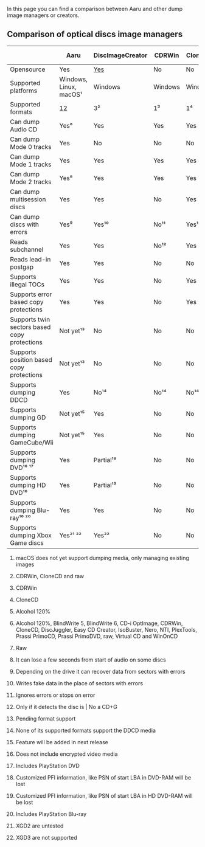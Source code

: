 In this page you can find a comparison between Aaru and other dump image managers or creators.

## Comparison of optical discs image managers

|                                                 | Aaru                     | DiscImageCreator | CDRWin   | CloneCD  | Alcohol 120% | IsoBuster | WinImage  |
|-------------------------------------------------|--------------------------|------------------|----------|----------|--------------|-----------|-----------|
| Opensource                                      | Yes                      | [Yes](https://github.com/saramibreak/DiscImageCreator)              | No       | No       | No           | No        | No        |
| Supported  platforms                            | Windows,  Linux,  macOS¹ |  Windows         |  Windows |  Windows |  Windows     |  Windows  |  Windows  |
| Supported  formats                              | [12](https://github.com/aaru-dps/Aaru/blob/master/README.md#supported-disk-image-formats-read-and-write)                       | 3²               | 1³       | 1⁴       | 1⁵           | 17⁶       | 1⁷        |
| Can dump  Audio CD                              | Yes⁸                     | Yes              | Yes      | Yes      | Yes          | Yes       | No        |
| Can dump  Mode 0 tracks                         | Yes                      | No               | No       | No       | No           | No        | No        |
| Can dump  Mode 1 tracks                         | Yes                      | Yes              | Yes      | Yes      | Yes          | Yes       | Yes       |
| Can dump  Mode 2 tracks                         | Yes⁸                     | Yes              | Yes      | Yes      | Yes          | Yes       | Yes       |
| Can dump  multisession  discs                   |  Yes                     |  Yes             |  No      |  Yes     |  Yes         |  Yes      |  No       |
| Can dump  discs with  errors                    |  Yes⁹                    |  Yes¹⁰           |  No¹¹    |  Yes¹⁰   |  Yes¹⁰       |  Unknown  |  Unknown  |
| Reads  subchannel                               | Yes                      | Yes              | No¹²     | Yes      | Yes          | Unknown   | No        |
| Reads lead-in  postgap                          | Yes                      | Yes              | No       | No       | No           | No        | No        |
| Supports  illegal TOCs                          | Yes                      | Yes              | No       | Yes      | Yes          | Yes       | No        |
| Supports error  based copy  protections         | Yes                      | Yes              | No       | Yes      | Yes          | Yes       | No        |
| Supports twin  sectors based  copy  protections | Not yet¹³                |   No             |   No     |   No     |   No         |   No      |   No      |
| Supports  position based copy  protections      | Not yet¹³                |   No             |   No     |   No     |   Yes        |   No      |   No      |
| Supports  dumping DDCD                          | Yes                      | No¹⁴             | No¹⁴     | No¹⁴     | No¹⁴         | No¹⁴      | No¹⁴      |
| Supports  dumping GD                            | Not yet¹⁵                | Yes              | No       | No       | No           | No        | No        |
| Supports  dumping  GameCube/Wii                 | Not yet¹⁵                |  Yes             |  No      |  No      |  No          |  No       |  No       |
| Supports  dumping  DVD¹⁶ ¹⁷                     | Yes                      | Partial¹⁸        | No       | No       | Partial¹⁸    | Partial¹⁸ | Partial¹⁸ |
| Supports  dumping HD  DVD¹⁶                     | Yes                      | Partial¹⁹        | No       | No       | Partial¹⁹    | Partial¹⁹ | Partial¹⁹ |
| Supports  dumping Blu- ray¹⁶ ²⁰                 | Yes                      | Yes              | No       | No       | Yes          | Yes       | Yes       |
| Supports  dumping Xbox  Game discs              |  Yes²¹ ²²                |  Yes²²           |  No      |  No      |  No          |  No       |  No       |

1. macOS does not yet support dumping media, only managing existing 
images

2. CDRWin, CloneCD and raw

3. CDRWin

4. CloneCD

5. Alcohol 120%

6. Alcohol 120%, BlindWrite 5, BlindWrite 6, CD-i OptImage, CDRWin, CloneCD, DiscJuggler, Easy CD Creator, IsoBuster, Nero, NTI, PlexTools, Prassi PrimoCD, Prassi PrimoDVD, raw, Virtual CD and WinOnCD

7. Raw

8. It can lose a few seconds from start of audio on some discs

9. Depending on the drive it can recover data from sectors with errors

10. Writes fake data in the place of sectors with errors

11. Ignores errors or stops on error

12. Only if it detects the disc is | No a CD+G

13. Pending format support

14. None of its supported formats support the DDCD media

15. Feature will be added in next release

16. Does not include encrypted video media

17. Includes PlayStation DVD

18. Customized PFI information, like PSN of start LBA in DVD-RAM will be lost

19. Customized PFI information, like PSN of start LBA in HD DVD-RAM will be lost

20. Includes PlayStation Blu-ray

21. XGD2 are untested

22. XGD3 are not supported